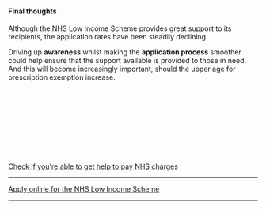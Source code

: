 #### Final thoughts

Although the NHS Low Income Scheme provides great support to its recipients, the application rates have been steadily declining. 

Driving up **awareness** whilst making the **application process** smoother could help ensure that the support available is provided to those in need. And this will become increasingly important, should the upper age for prescription exemption increase.


<br />
<br />
<br />
<br />
<br />
<br />
<br />
<br />

<a href="https://www.nhsbsa.nhs.uk/check-if-youre-eligible-help" target="_blank">Check if you're able to get help to pay NHS charges</a>
___

<a href="https://services.nhsbsa.nhs.uk/apply-for-help-with-nhs-costs/apply-online" target="_blank">Apply online for the NHS Low Income Scheme</a>
___